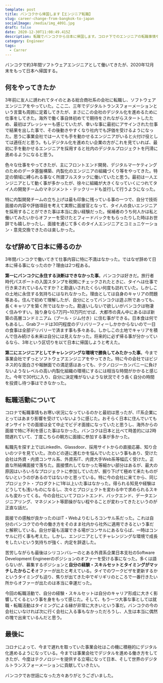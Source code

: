 ```yaml
---
template: post
title: バンコクから帰国します【エンジニア転職】
slug: career-change-from-bangkok-to-japan
socialImage: /media/img_4091.jpg
draft: false
date: 2020-12-30T11:08:49.415Z
description: 転職でバンコクから日本に帰国します。コロナ下でのエンジニアの転職事情やバンコクでの仕事について話します。
category: Engineer
tags:
  - Carrer
---
```

バンコクで約3年間ソフトウェアエンジニアとして働いてきたが、2020年12月末をもって日本へ帰国する。

## 何をやってきたか

3年前に友人に誘われてタイのとある総合商社系の会社に転職し、ソフトウェアエンジニアをやっていた。ここ二、三年でデジタルトランスフォーメーションという言葉も周囲に定着してきたが、まさにこの会社のデジタル化を進めるために仕事をしてきた。海外で働く事自体初めてで期待をされながらスタートしたため、最初はプレッシャーも感じていたが、幸いな事に最初にアサインされた仕事で結果を出した事で、その後動きやすくなり社内でも評価を受けるようになった。思うに事業会社では一人でも手を動かせるエンジニアがいると火付け役としては適任だと思う。もしデジタル化を進めたい企業の方がこれを見ていれば、最初に手を動かせるエンジニアを採用すると社内のデジタルプロジェクトを円滑に進めるようになると思う。

色々な仕事をやってきたが、主にフロントエンド開発、デジタルマーケティングのためのデータ基盤構築、内製化のエンジニアの組織づくり等をやってきた。特定の領域に縛られる事なく所謂フルスタックに働いていたと思う。最初は一人エンジニアとして動く事が多かったが、徐々に組織が大きくなっていくにつれてタイ人の開発チームのマネジメント・テックリードも並行して行うようになった。

特に内製開発チームの立ち上げは最も印象に残っている事の一つで、自分で技術面接の内容や評価項目を考えて実際に面接官となって、タイ人の良いエンジニアを採用することができた事は本当に良い経験だった。候補者のうち何人かは私と働いてみたいからオファーを受けたとフィードバックをもらったりした時はお世辞でも嬉しかったし、面接を通じて多くのタイ人エンジニアとコミュニケーション・意見交換できたのは楽しかった。

## なぜ辞めて日本に帰るのか

3年間バンコクで働いてきて仕事内容に特に不満はなかった。ではなぜ辞めて日本に帰る事になったのか？理由は2つ程ある。

**第一にバンコクに永住する決断はできなかった事**。バンコクは好きだ。旅行者時代パスポートの入国スタンプを税関にチェックされたときに、タイへは仕事で行き来されているんですか？と勘違いされたくらい何度も訪れていた。しかしこの土地に永住する気持ちにはなれなかった。理由としては自身のキャリアの問題等ある。住んで初めて理解したが、自分にとってバンコクは遊ぶ所であっても、長くキャリアを築く所ではなかった。勘違いしないで欲しいがバンコクは物凄く住みやすい。独り身なら7万円~10万円だせば、大都市の真ん中にあるほぼ新築の高層コンドミニアム（プール・ジム付き）に住む事ができる。日本食は何でもあるし、Grabフードは30円程度のデリバリーフィーしかかからないので一日の食事は全部デリバリーで済ます事も多々ある。しかしこの土地でキャリアを積んで住み続ける未来は自分には見えなかった。将来的に必ず帰る事が分かっているなら、3年という区切りを以て日本に帰国しようと考えた。

**第二にエンジニアとしてチャレンジングな環境で勝負してみたかった事**。今まで事業会社でずっとソフトウェアエンジニアをやってきた。特に今の会社ではビジネス的な面白さや報酬面での満足感はあっても、テクノロジーカンパニーに負けないようなレベルの高い内製化組織の環境にするには相当な時間がかかると感じた。今年で30代に入り、自分に決定権がないような状況でそう長く自分の時間を投資し待つ事はできなかった。

## 転職活動について

コロナで転職事情もお寒い状況になっているのかと最初は思ったが、IT系企業にとってはあまり影響を受けていないように感じた。おそらく日本に住んでいてもオンサイトでの面接は全て中止でビデオ面接になっていたと思うし、海外からの面接で特に不利を感じた事はなかった。バンコクは日本と比べて時差的には2時間遅れていて、丁度こちらの朝方に面接に参加する事が多かった。

転職先を探す上ではLinkedIn、Glassdoor、採用サイトからの直接応募、知り合いのツテを見ていた。次のどの道に進むかを悩んでいたという事もあり、受けた会社は外資・内資コンサル系、外資系IT、内資大手Web系等幅広く受けた。正直な所結構面接で落ちた。面接慣れしてなかった等細かい部分はあるが、最大の原因はいろいろなプロジェクトに参加していたが、掘り下げて極めて来たものがないというのがあるのではないかと思っている。特に今の会社に来てから、同じプロジェクト・プロダクトに1年以上いた事はなかった。得られる知見や経験はどうしても浅いものになるし、次々とプロジェクトを変わる中で求められるスキルも変わってくる。今の会社にいてフロントエンド、バックエンド、データエンジニアリング、マネジメント等節操がない程やることが変わってきたというのが正直な話だ。

面接での感触が良かったのはIT・Webよりむしろコンサル系だった。これは自分のバンコクでの今の働き方をそのまま社内から社外に適用できるという事だと解釈している。自分が最も活躍できる場がコンサルにあるならば、一時はコンサルに行く事も考えた。しかし、エンジニアとしてチャレンジングな環境で成長をしたいという気持ちが強く、内定を辞退した。

苦労しながらも最後はシリコンバレーのとある外資系企業日本支社のSoftware Development Engineerのポジションのオファーを受ける事になった。多くは語らないが、募集するポジションと**自分の経験・スキルセットとタイミングがマッチしたからこそ**オファーが出たと考えている。タイでのワークビザを更新するかというタイミングも迫り、焦りが出てきた中でギリギリのところで一番行きたい所からオファーが出たのは本当に幸運だった。

今回の転職活動で、自分の経験・スキルセットは自分のキャリア形成に大きく影響してくるという事を身をもって感じた。そして、もう一つ大事な事としては就職・転職活動はタイミングによる縁が非常に大きいという事だ。バンコクの今の会社にいなければ次に行く会社に入る事もなかっただろうし、人生は本当に偶然の塊で出来ているんだと思う。

## 最後に

コロナによって、今まで遅れを取っていた事業会社はこの機に積極的にデジタル化進めるようになっている。今までは事業会社でデジタルを進める働き方をしてきたが、今度はテクノロジーを提供する立場になって日本、そして世界のデジタルトランスフォーメーションに貢献していきたい。

バンコクでお世話になった方々ありがとうございました。